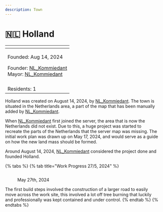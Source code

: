 ```yaml
---
description: Town
---
```


# 🇳🇱 Holland

<table data-view="cards"><thead><tr><th></th></tr></thead><tbody><tr><td><p>Founded: Aug 14, 2024</p><p>Founder: <a href="../players/nl_kommiedant.md">NL_Kommiedant</a><br>Mayor: <a href="../players/nl_kommiedant.md">NL_Kommiedant</a><br></p></td></tr><tr><td><img src="../../../.gitbook/assets/Holland.png" alt=""></td></tr><tr><td>Residents: 1</td></tr></tbody></table>

Holland was created on August 14, 2024, by [NL\_Kommiedant](../players/nl\_kommiedant.md). The town is situated in the Netherlands area, a part of the map that has been manually added by [NL\_Kommiedant](../players/nl\_kommiedant.md).

When [NL\_Kommiedant](../players/nl\_kommiedant.md) first joined the server, the area that is now the Netherlands did not exist. Due to this, a huge project was started to recreate the parts of the Netherlands that the server map was missing. The initial work plan was drawn up on May 17, 2024, and would serve as a guide on how the new land mass should be formed.

Around August 14, 2024, [NL\_Kommiedant](../players/nl\_kommiedant.md) considered the project done and founded Holland.

{% tabs %}
{% tab title="Work Progress 27/5, 2024" %}
<figure><img src="../../../.gitbook/assets/Netherlands 27-5.png" alt=""><figcaption><p>May 27th, 2024</p></figcaption></figure>

The first build steps involved the construction of a larger road to easily move across the work site, this involved a lot off tree burning that luckily and professionally was kept contained and under control.
{% endtab %}
{% endtabs %}
